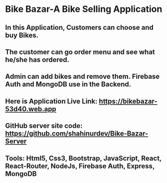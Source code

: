 # Bike Bazar-A Bike Selling Application

## In this Application, Customers can choose and buy Bikes. 
## The customer can go order menu and see what he/she has ordered. 
## Admin can add bikes and remove them. Firebase Auth and MongoDB use in the Backend.

## Here is Application Live Link: https://bikebazar-53d40.web.app
## GitHub server site code: https://github.com/shahinurdev/Bike-Bazar-Server

## Tools: Html5, Css3, Bootstrap, JavaScript, React, React-Router, NodeJs, Firebase Auth, Express, MongoDB


